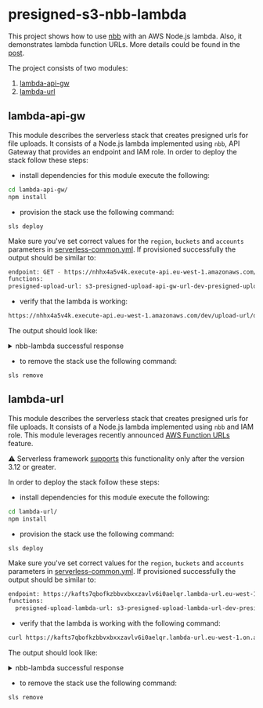 # presigned-s3-nbb-lambda
This project shows how to use [nbb](https://github.com/babashka/nbb) with an AWS Node.js lambda.
Also, it demonstrates lambda function URLs. More details could be found in the [post](https://dev.to/etolbakov/nbb-and-lambda-function-url-turn-a-boring-task-into-a-piece-of-cake-5294).

The project consists of two modules:
1. [lambda-api-gw](#lambda-api-gw)
2. [lambda-url](#lambda-url)

## lambda-api-gw
This module describes the serverless stack that creates presigned urls for file uploads. 
It consists of a Node.js lambda implemented using `nbb`, API Gateway that provides an endpoint and IAM role.
In order to deploy the stack follow these steps:
 *  install dependencies for this module execute the following:
```bash
cd lambda-api-gw/
npm install
```
* provision the stack use the following command:
```
sls deploy
```
Make sure you've set correct values for the `region`, `buckets` and `accounts` parameters in [serverless-common.yml](lambda-api-gw/serverless-common.yml).
If provisioned successfully the output should be similar to:
```bash
endpoint: GET - https://nhhx4a5v4k.execute-api.eu-west-1.amazonaws.com/dev/upload-url/{env}/{folderName}/{fileName}
functions:
presigned-upload-url: s3-presigned-upload-api-gw-url-dev-presigned-upload-url (3.4 MB)
```

* verify that the lambda is working:
```bash
https://nhhx4a5v4k.execute-api.eu-west-1.amazonaws.com/dev/upload-url/dev/folder1/file1.csv
```
The output should look like:
<details><summary>nbb-lambda successful response</summary>

```json
{
  "url": "https://s3.eu-west-1.amazonaws.com/dev-docs-upload-bucket",
  "fields": {
    "key": "folder1/file1.csv",
    "bucket": "dev-docs-upload-bucket",
    "X-Amz-Algorithm": "AWS4-HMAC-SHA256",
    "X-Amz-Credential": "ASXXXXXXXXXXXXXXXXXX/20220411/eu-west-1/s3/aws4_request",
    "X-Amz-Date": "20220411T141801Z",
    "X-Amz-Security-Token": "IQoJb3JpZ2luX2VjEIf//////////wEaCWV1L...",
    "Policy": "eyJleHBpcmF0aW9uIjoiMjAyMi0wNC0xMVQxNDoyM...",
    "X-Amz-Signature": "831a06ca70b..."
  }
}
```
</details>

* to remove the stack use the following command:
```
sls remove
```


## lambda-url
This module describes the serverless stack that creates presigned urls for file uploads.
It consists of a Node.js lambda implemented using `nbb` and IAM role. This module leverages recently announced [AWS Function URLs](https://aws.amazon.com/blogs/aws/announcing-aws-lambda-function-urls-built-in-https-endpoints-for-single-function-microservices/) feature.

⚠️ Serverless framework [supports](https://www.serverless.com/blog/aws-lambda-function-urls-with-serverless-framework) this functionality only after the version 3.12 or greater. 

In order to deploy the stack follow these steps:
* install dependencies for this module execute the following:
```bash
cd lambda-url/
npm install
```
* provision the stack use the following command:
```
sls deploy
```
Make sure you've set correct values for the `region`, `buckets` and `accounts` parameters in [serverless-common.yml](lambda-url/serverless-common.yml).
If provisioned successfully the output should be similar to:
```bash
endpoint: https://kafts7qbofkzbbvxbxxzavlv6i0aelqr.lambda-url.eu-west-1.on.aws/
functions:
  presigned-upload-lambda-url: s3-presigned-upload-lambda-url-dev-presigned-upload-lambda-url (3.4 MB)
```
* verify that the lambda is working with the following command:
```bash
curl https://kafts7qbofkzbbvxbxxzavlv6i0aelqr.lambda-url.eu-west-1.on.aws/dev/folder1/file1.csv
```
The output should look like:
<details><summary>nbb-lambda successful response</summary>

```json
{
  "url": "https://s3.eu-west-1.amazonaws.com/dev-docs-upload-bucket",
  "fields": {
    "key": "folder1/file1.csv",
    "bucket": "dev-docs-upload-bucket",
    "X-Amz-Algorithm": "AWS4-HMAC-SHA256",
    "X-Amz-Credential": "ASXXXXXXXXXXXXXXXXXX/20220411/eu-west-1/s3/aws4_request",
    "X-Amz-Date": "20220411T141801Z",
    "X-Amz-Security-Token": "IQoJb3JpZ2luX2VjEIf//////////wEaCWV1L...",
    "Policy": "eyJleHBpcmF0aW9uIjoiMjAyMi0wNC0xMVQxNDoyM...",
    "X-Amz-Signature": "831a06ca70b..."
  }
}
```
</details>

* to remove the stack use the following command:
```
sls remove
```